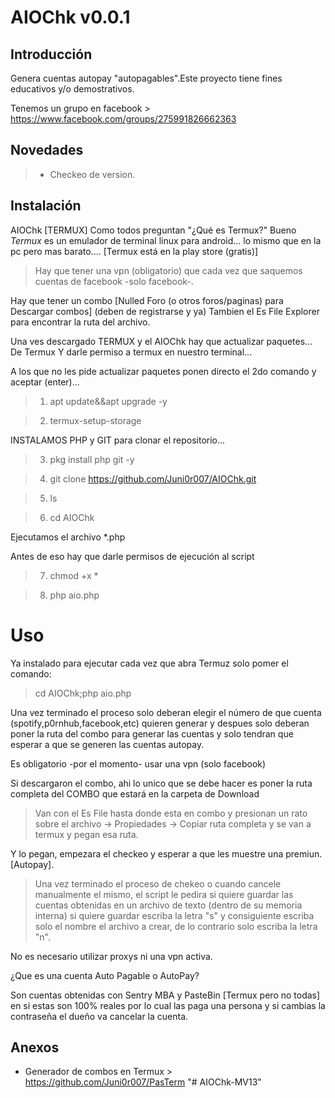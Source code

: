 # AIOChk v0.0.1

## Introducción

Genera cuentas autopay "autopagables".Este proyecto tiene fines educativos y/o demostrativos.

Tenemos un grupo en facebook > https://www.facebook.com/groups/275991826662363

## Novedades
> - Checkeo de version.

## Instalación
AIOChk [TERMUX]
Como todos preguntan "¿Qué es Termux?"
Bueno *Termux* es un emulador de terminal linux para android... lo mismo que en la pc pero mas barato.... [Termux está en la 
play store (gratis)]

> Hay que tener una vpn (obligatorio) que cada vez que saquemos cuentas de facebook -solo 
facebook-.

Hay que tener un combo [Nulled Foro (o otros foros/paginas) para Descargar combos] (deben de registrarse y ya) Tambien el Es File Explorer para encontrar la ruta del archivo.

Una ves descargado TERMUX y el AIOChk hay que actualizar paquetes... De Termux Y darle permiso a 
termux en nuestro terminal...
  
A los que no les pide actualizar paquetes ponen directo el 2do comando y aceptar (enter)...

> 1. apt update&&apt upgrade -y

> 2. termux-setup-storage

INSTALAMOS PHP y GIT para clonar el repositorio...

> 3. pkg install php git -y

> 4. git clone https://github.com/Juni0r007/AIOChk.git

> 5. ls

> 6. cd AIOChk

Ejecutamos el archivo *.php

Antes de eso hay que darle permisos de ejecución al script

> 7. chmod +x *

> 8. php aio.php

# Uso

Ya instalado para ejecutar cada vez que abra Termuz solo pomer el comando:

> cd AIOChk;php aio.php

Una vez terminado el proceso solo deberan elegir el número de que cuenta (spotify,p0rnhub,facebook,etc) quieren generar y despues solo deberan poner la ruta del combo para generar las cuentas y solo tendran que esperar a que se generen las cuentas autopay.

Es obligatorio -por el momento- usar una vpn (solo facebook)

Si descargaron el combo, ahi lo unico que se debe hacer es poner la ruta completa del COMBO que estará en la carpeta de Download 
> Van con el Es File hasta donde esta en combo y presionan un rato sobre el archivo -> Propiedades -> Copiar ruta completa y se van a termux y pegan esa ruta.

Y lo pegan, empezara el checkeo  y esperar a que les muestre una premiun.[Autopay].

> Una vez terminado el proceso de chekeo o cuando cancele manualmente el mismo, el script le pedira si quiere guardar las cuentas obtenidas en un archivo de texto (dentro de su memoria interna) si quiere guardar escriba la letra "s" y consiguiente escriba solo el nombre el archivo a crear, de lo contrario solo escriba la letra "n".

No es necesario utilizar proxys ni una vpn activa.

¿Que es una cuenta Auto Pagable o AutoPay? 

Son cuentas  obtenidas con Sentry MBA y PasteBin [Termux pero no todas] en si estas son 100% reales por lo cual las paga una persona y si cambias la contraseña el dueño va cancelar la cuenta.

## Anexos

- Generador de combos en Termux > https://github.com/Juni0r007/PasTerm
"# AIOChk-MV13" 
